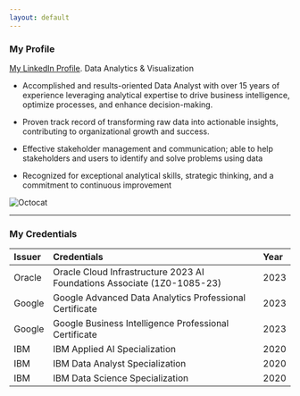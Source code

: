 ```yaml
---
layout: default
---
```

### My Profile
[My LinkedIn Profile](https://www.linkedin.com/in/annabel-lee/).
Data Analytics & Visualization

*   Accomplished and results-oriented Data Analyst with over 15 years of experience leveraging analytical expertise to drive business intelligence, optimize processes, and enhance decision-making. 

*   Proven track record of transforming raw data into actionable insights, contributing to organizational growth and success.

*   Effective stakeholder management and communication; able to help stakeholders and users to identify and solve problems using data

*   Recognized for exceptional analytical skills, strategic thinking, and a commitment to continuous improvement

![Octocat](https://github.githubassets.com/images/icons/emoji/octocat.png)

* * *

### My Credentials

| Issuer        | Credentials        | Year |
|:-------------|:------------------|:------|
| Oracle      | Oracle Cloud Infrastructure 2023 AI Foundations Associate (1Z0-1085-23) | 2023  |
| Google      | Google Advanced Data Analytics Professional Certificate | 2023  |
| Google      | Google Business Intelligence Professional Certificate | 2023  |
| IBM      | IBM Applied AI Specialization | 2020  |
| IBM      | IBM Data Analyst Specialization | 2020  |
| IBM      | IBM Data Science Specialization | 2020  |